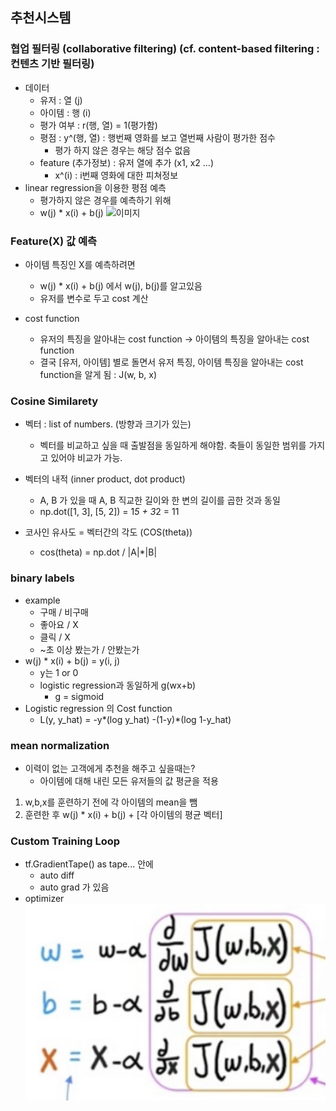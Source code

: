 ## 추천시스템

### 협업 필터링 (collaborative filtering) (cf. content-based filtering : 컨텐츠 기반 필터링)
* 데이터
    * 유저 : 열 (j)
    * 아이템 : 행 (i)
    * 평가 여부 : r(행, 열) = 1(평가함)
    * 평점 : y^(행, 열) : 행번째 영화를 보고 열번째 사람이 평가한 점수
        * 평가 하지 않은 경우는 해당 점수 없음
    * feature (추가정보) : 유저 열에 추가 (x1, x2 ...)
        * x^(i) : i번째 영화에 대한 피쳐정보
* linear regression을 이용한 평점 예측
    * 평가하지 않은 경우를 예측하기 위해
    * w(j) * x(i) + b(j)
![이미지](./images/cf.png)

### Feature(X) 값 예측

* 아이템 특징인 X를 예측하려면
    * w(j) * x(i) + b(j) 에서 w(j), b(j)를 알고있음
    * 유저를 변수로 두고 cost 계산

* cost function 
    * 유저의 특징을 알아내는 cost function -> 아이템의 특징을 알아내는 cost function
    * 결국 [유저, 아이템] 별로 돌면서 유저 특징, 아이템 특징을 알아내는 cost function을 알게 됨 : J(w, b, x)

### Cosine Similarety

* 벡터 : list of numbers. (방향과 크기가 있는)
    * 벡터를 비교하고 싶을 때 출발점을 동일하게 해야함. 축들이 동일한 범위를 가지고 있어야 비교가 가능.

* 벡터의 내적 (inner product, dot product)
    * A, B 가 있을 때 A, B 직교한 길이와 한 변의 길이를 곱한 것과 동일
    * np.dot([1, 3], [5, 2]) = 1*5 + 3*2 = 11

* 코사인 유사도 = 벡터간의 각도 (COS(theta))
    * cos(theta) = np.dot / |A|*|B| 


### binary labels

* example
    * 구매 / 비구매
    * 좋아요 / X
    * 클릭 / X
    * ~초 이상 봤는가 / 안봤는가
* w(j) * x(i) + b(j) = y(i, j) 
    * y는 1 or 0
    * logistic regression과 동일하게 g(wx+b) 
        * g = sigmoid
* Logistic regression 의 Cost function
    * L(y, y_hat) = -y*(log y_hat) -(1-y)*(log 1-y_hat)

### mean normalization

* 이력이 없는 고객에게 추천을 해주고 싶을때는?
    * 아이템에 대해 내린 모든 유저들의 값 평균을 적용
1. w,b,x를 훈련하기 전에 각 아이템의 mean을 뺌
2. 훈련한 후 w(j) * x(i) + b(j) + [각 아이템의 평균 벡터]

### Custom Training Loop
* tf.GradientTape() as tape... 안에
    * auto diff
    * auto grad 가 있음
* optimizer
![cost](./cost%EC%A0%95%EC%9D%98%EB%A5%BC%20%EC%9E%98%ED%95%B4%EC%95%BC%ED%95%B4.png)